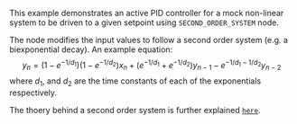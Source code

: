 This example demonstrates an active PID controller for a mock non-linear system to be driven to a given setpoint using `SECOND_ORDER_SYSTEM` node. 

The node modifies the input values to follow a second order system (e.g. a biexponential decay). An example equation:
$$
y_n = (1-e^{-1/d_1})(1-e^{-1/d_2})x_n + (e^{-1/d_1}+e^{-1/d_2})y_{n-1} - e^{-1/d_1 - 1/d_2}y_{n-2}
$$
where $d_1$, and $d_2$ are the time constants of each of the exponentials respectively.

The thoery behind a second order system is further explained [`here`](https://docs.flojoy.io/advanced-usage/feedback-control/model-systems/).
